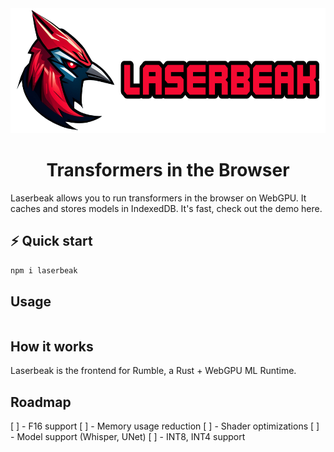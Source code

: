 <div align="center">
<img width="600px" height="200px" src="https://github.com/FL33TW00D/laserbeak/raw/master/.github/Laserbeak.png">
</div>
<h1 align="center">Transformers in the Browser</h1>

Laserbeak allows you to run transformers in the browser on WebGPU. It caches and
stores models in IndexedDB. It's fast, check out the demo here.

## ⚡️ Quick start

```bash
npm i laserbeak
```

## Usage

```typescript

```

## How it works

Laserbeak is the frontend for Rumble, a Rust + WebGPU ML Runtime.

## Roadmap

[ ] - F16 support
[ ] - Memory usage reduction
[ ] - Shader optimizations
[ ] - Model support (Whisper, UNet)
[ ] - INT8, INT4 support
